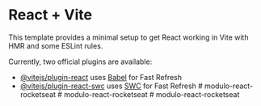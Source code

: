 # React + Vite

This template provides a minimal setup to get React working in Vite with HMR and some ESLint rules.

Currently, two official plugins are available:

- [@vitejs/plugin-react](https://github.com/vitejs/vite-plugin-react/blob/main/packages/plugin-react/README.md) uses [Babel](https://babeljs.io/) for Fast Refresh
- [@vitejs/plugin-react-swc](https://github.com/vitejs/vite-plugin-react-swc) uses [SWC](https://swc.rs/) for Fast Refresh
#   m o d u l o - r e a c t - r o c k e t s e a t  
 #   m o d u l o - r e a c t - r o c k e t s e a t  
 #   m o d u l o - r e a c t - r o c k e t s e a t  
 